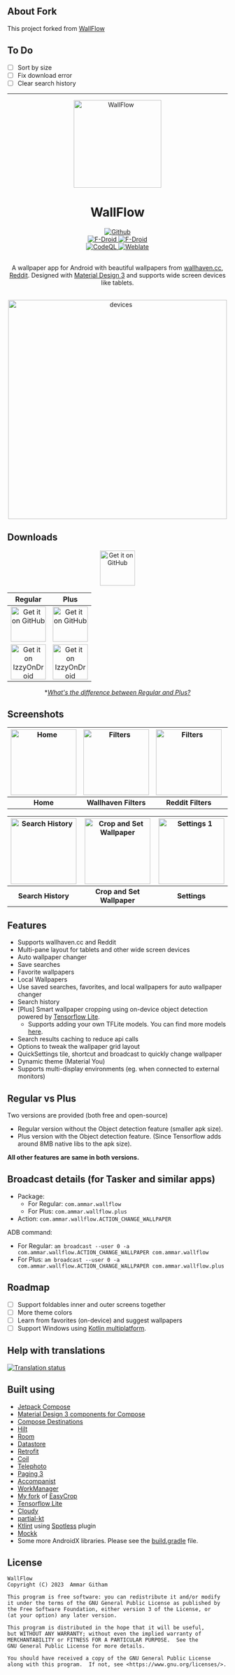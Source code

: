 ## About Fork
This project forked from <a href="https://github.com/ammargitham/WallFlow">WallFlow</a>
## To Do
- [ ] Sort by size
- [ ] Fix download error
- [ ] Clear search history

---

<div align="center">
  <img width="200" height="200" src=".github/assets/icon.svg" alt="WallFlow" title="WallFlow">
  <h1>WallFlow</h1>
  <div align="center">
    <a href="https://github.com/ammargitham/WallFlow/releases/latest">
      <img src="https://img.shields.io/github/v/release/ammargitham/wallflow.svg?style=for-the-badge&logo=GitHub&labelColor=black&label=Github&color=black" alt="Github">
    </a>
  </div>
  <div align="center">
    <a href="https://f-droid.org/packages/com.ammar.wallflow/">
      <img src="https://img.shields.io/f-droid/v/com.ammar.wallflow?style=for-the-badge&logo=fdroid&logoColor=%23b1eb0b&label=f-droid (Regular)&labelColor=%23217ad3&color=%23217ad3" alt="F-Droid">
    </a>
    <a href="https://f-droid.org/packages/com.ammar.wallflow.plus/">
      <img src="https://img.shields.io/f-droid/v/com.ammar.wallflow.plus?style=for-the-badge&logo=fdroid&logoColor=%23b1eb0b&label=f-droid (Plus)&labelColor=%23217ad3&color=%23217ad3" alt="F-Droid">
    </a>
  </div>
  <div align="center">
    <a href="https://github.com/ammargitham/WallFlow/actions/workflows/codeql.yml">
      <img src="https://img.shields.io/github/actions/workflow/status/ammargitham/wallflow/codeql.yml?style=for-the-badge&label=CodeQL" alt="CodeQL" title="CodeQL">
    </a>
    <a href="https://hosted.weblate.org/projects/wallflow/">
      <img src="https://img.shields.io/weblate/progress/wallflow?style=for-the-badge" alt="Weblate" title="Weblate">
    </a>
  </div>
  <br/>
  <p>
  A wallpaper app for Android with beautiful wallpapers from <a href="https://wallhaven.cc/">wallhaven.cc</a>, <a href="https://reddit.com/">Reddit</a>. Designed with <a href="https://m3.material.io/">Material Design 3</a> and supports wide screen devices like tablets.
  </p>
</div>
<br/>
<div align="center">
  <img alt="devices" title="Devices" src=".github/assets/devices.png" width="500">
</div>

## Downloads
<div align="center">
<a href="https://github.com/ammargitham/WallFlow/releases/latest">
  <img height="80" alt="Get it on GitHub" title="Get it on GitHub" src="./.github/assets/get-it-on-github.png" />
</a>

|                                                                                                           Regular                                                                                                           |                                                                                                               Plus                                                                                                               |
|:---------------------------------------------------------------------------------------------------------------------------------------------------------------------------------------------------------------------------:|:--------------------------------------------------------------------------------------------------------------------------------------------------------------------------------------------------------------------------------:|
|                     [<img height="80" alt="Get it on GitHub" title="Get it on GitHub" src="https://fdroid.gitlab.io/artwork/badge/get-it-on.png" />](https://f-droid.org/packages/com.ammar.wallflow/)                      |                     [<img height="80" alt="Get it on GitHub" title="Get it on GitHub" src="https://fdroid.gitlab.io/artwork/badge/get-it-on.png" />](https://f-droid.org/packages/com.ammar.wallflow.plus/)                      |
| [<img height="80" alt="Get it on IzzyOnDroid" title="Get it on IzzyOnDroid" src="https://gitlab.com/IzzyOnDroid/repo/-/raw/master/assets/IzzyOnDroid.png" />](https://apt.izzysoft.de/fdroid/index/apk/com.ammar.wallflow/) | [<img height="80" alt="Get it on IzzyOnDroid" title="Get it on IzzyOnDroid" src="https://gitlab.com/IzzyOnDroid/repo/-/raw/master/assets/IzzyOnDroid.png" />](https://apt.izzysoft.de/fdroid/index/apk/com.ammar.wallflow.plus/) |

\*[_What's the difference between Regular and Plus?_](#regular-vs-plus)

</div>

## Screenshots

<div align="center">

| <img src="./src/base/fastlane/metadata/android/en-US/images/phoneScreenshots/1.png" alt="Home" width="150"> | <img src="./src/base/fastlane/metadata/android/en-US/images/phoneScreenshots/2.png" alt="Filters" width="150"> | <img src="./src/base/fastlane/metadata/android/en-US/images/phoneScreenshots/2_reddit.png" alt="Filters" width="150"> | <img src="./src/base/fastlane/metadata/android/en-US/images/phoneScreenshots/3.png" alt="Wallpaper Info" width="150"> |
|:-----------------------------------------------------------------------------------------------------------:|:--------------------------------------------------------------------------------------------------------------:|:---------------------------------------------------------------------------------------------------------------------:|:---------------------------------------------------------------------------------------------------------------------:|
|                                                 <b>Home</b>                                                 |                                            <b>Wallhaven Filters</b>                                            |                                                 <b>Reddit Filters</b>                                                 |                                                 <b>Wallpaper Info</b>                                                 |

| <img src="./src/base/fastlane/metadata/android/en-US/images/phoneScreenshots/4.png" alt="Search History" width="150"> | <img src="./src/base/fastlane/metadata/android/en-US/images/phoneScreenshots/5.png" alt="Crop and Set Wallpaper" width="150"> | <img src="./src/base/fastlane/metadata/android/en-US/images/phoneScreenshots/6.png" alt="Settings 1" width="150"> |
|:---------------------------------------------------------------------------------------------------------------------:|:-----------------------------------------------------------------------------------------------------------------------------:|:-----------------------------------------------------------------------------------------------------------------:|
|                                                 <b>Search History</b>                                                 |                                                 <b>Crop and Set Wallpaper</b>                                                 |                                                  <b>Settings</b>                                                  |

</div>

## Features

- Supports wallhaven.cc and Reddit
- Multi-pane layout for tablets and other wide screen devices
- Auto wallpaper changer
- Save searches
- Favorite wallpapers
- Local Wallpapers
- Use saved searches, favorites, and local wallpapers for auto wallpaper changer
- Search history
- [Plus] Smart wallpaper cropping using on-device object detection powered by [Tensorflow Lite](https://www.tensorflow.org/lite/).
  - Supports adding your own TFLite models. You can find more models [here](https://tfhub.dev/s?deployment-format=lite&module-type=image-object-detection/).
- Search results caching to reduce api calls
- Options to tweak the wallpaper grid layout
- QuickSettings tile, shortcut and broadcast to quickly change wallpaper
- Dynamic theme (Material You)
- Supports multi-display environments (eg. when connected to external monitors)

## Regular vs Plus

Two versions are provided (both free and open-source)

- Regular version without the Object detection feature (smaller apk size).
- Plus version with the Object detection feature. (Since Tensorflow adds around 8MB native libs to the apk size).

**All other features are same in both versions.**

## Broadcast details (for Tasker and similar apps)

- Package:
  - For Regular: `com.ammar.wallflow`
  - For Plus: `com.ammar.wallflow.plus`
- Action: `com.ammar.wallflow.ACTION_CHANGE_WALLPAPER`

ADB command:

- For Regular: `am broadcast --user 0 -a com.ammar.wallflow.ACTION_CHANGE_WALLPAPER com.ammar.wallflow`
- For Plus: `am broadcast --user 0 -a com.ammar.wallflow.ACTION_CHANGE_WALLPAPER com.ammar.wallflow.plus`

## Roadmap

- [ ] Support foldables inner and outer screens together
- [ ] More theme colors
- [ ] Learn from favorites (on-device) and suggest wallpapers
- [ ] Support Windows using [Kotlin multiplatform](https://kotlinlang.org/docs/multiplatform.html).

## Help with translations
<a href="https://hosted.weblate.org/engage/wallflow/">
  <img src="https://hosted.weblate.org/widget/wallflow/287x66-grey.png" alt="Translation status" />
</a>

## Built using

- [Jetpack Compose](https://developer.android.com/jetpack/compose/)
- [Material Design 3 components for Compose](https://developer.android.com/jetpack/compose/designsystems/material3)
- [Compose Destinations](https://composedestinations.rafaelcosta.xyz/)
- [Hilt](https://developer.android.com/training/dependency-injection/hilt-android/)
- [Room](https://developer.android.com/training/data-storage/room/)
- [Datastore](https://developer.android.com/topic/libraries/architecture/datastore/)
- [Retrofit](https://square.github.io/retrofit/)
- [Coil](https://coil-kt.github.io/coil/)
- [Telephoto](https://github.com/saket/telephoto/)
- [Paging 3](https://developer.android.com/topic/libraries/architecture/paging/v3-overview/)
- [Accompanist](https://google.github.io/accompanist/)
- [WorkManager](https://developer.android.com/topic/libraries/architecture/workmanager/)
- [My fork](https://github.com/ammargitham/easycrop/) of [EasyCrop](https://github.com/mr0xf00/easycrop/)
- [Tensorflow Lite](https://www.tensorflow.org/lite/)
- [Cloudy](https://github.com/skydoves/Cloudy/)
- [partial-kt](https://github.com/MateriiApps/partial-kt/)
- [Ktlint](https://pinterest.github.io/ktlint/) using [Spotless](https://github.com/diffplug/spotless) plugin
- [Mockk](https://mockk.io/)
- Some more AndroidX libraries. Please see the [build.gradle](./app/build.gradle.kts) file.

## License

```
WallFlow
Copyright (C) 2023  Ammar Githam

This program is free software: you can redistribute it and/or modify
it under the terms of the GNU General Public License as published by
the Free Software Foundation, either version 3 of the License, or
(at your option) any later version.

This program is distributed in the hope that it will be useful,
but WITHOUT ANY WARRANTY; without even the implied warranty of
MERCHANTABILITY or FITNESS FOR A PARTICULAR PURPOSE.  See the
GNU General Public License for more details.

You should have received a copy of the GNU General Public License
along with this program.  If not, see <https://www.gnu.org/licenses/>.
```
